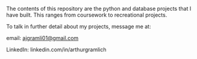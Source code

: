 The contents of this repository are the python and database projects that I have built. This ranges from coursework to recreational projects. 

To talk in further detail about my projects, message me at: 

email: ajgramli01@gmail.com

LinkedIn: linkedin.com/in/arthurgramlich
